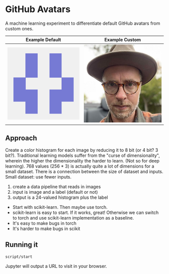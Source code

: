 # GitHub Avatars

A machine learning experiment to differentiate default GitHub avatars from custom ones.

| Example Default | Example Custom | 
| ------- | ------ |
| ![default](avatars/default/abrim.png) | ![custom](avatars/custom/zeke.png) |

## Approach

Create a color histogram for each image by reducing it to 8 bit (or 4 bit? 3 bit?). Traditional learning models suffer from the "curse of dimensionality", wherein the higher the dimensionality the harder to learn. (Not so for deep learning). 768 values (256 * 3) is actually quite a lot of dimensions for a small dataset. There is a connection between the size of dataset and inputs. Small dataset: use fewer inputs.

1. create a data pipeline that reads in images
1. input is image and a label (default or not)
1. output is a 24-valued histogram plus the label

- Start with scikit-learn. Then maybe use torch.
- scikit-learn is easy to start. If it works, great! Otherwise we can switch to torch and use scikit-learn implementation as a baseline.
- It's easy to make bugs in torch
- It's harder to make bugs in scikit

## Running it

```
script/start
```

Jupyter will output a URL to visit in your browser.